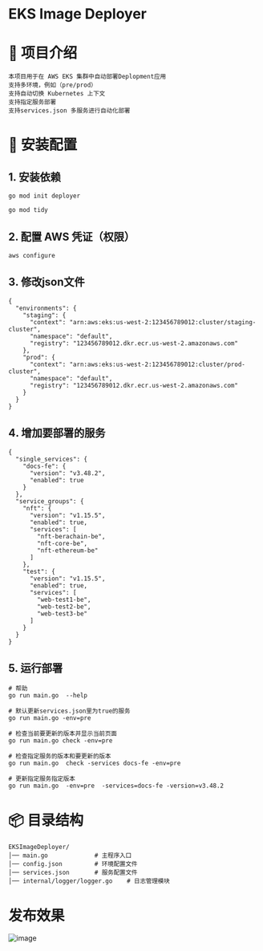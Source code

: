 # EKS Image Deployer
# 📌 项目介绍
```
本项目用于在 AWS EKS 集群中自动部署Deplopment应用
支持多环境，例如（pre/prod）
支持自动切换 Kubernetes 上下文
支持指定服务部署
支持services.json 多服务进行自动化部署
```


# 🔧 安装配置
## 1️. 安装依赖
```
go mod init deployer

go mod tidy
```

## 2️. 配置 AWS 凭证（权限）
```
aws configure
```

## 3️. 修改json文件
```
{
  "environments": {
    "staging": {
      "context": "arn:aws:eks:us-west-2:123456789012:cluster/staging-cluster",
      "namespace": "default",
      "registry": "123456789012.dkr.ecr.us-west-2.amazonaws.com"
    },
    "prod": {
      "context": "arn:aws:eks:us-west-2:123456789012:cluster/prod-cluster",
      "namespace": "default",
      "registry": "123456789012.dkr.ecr.us-west-2.amazonaws.com"
    }
  }
}
```
## 4️. 增加要部署的服务
```
{
  "single_services": {
    "docs-fe": {
      "version": "v3.48.2",
      "enabled": true
    }
  },
  "service_groups": {
    "nft": {
      "version": "v1.15.5",
      "enabled": true,
      "services": [
        "nft-berachain-be",
        "nft-core-be",
        "nft-ethereum-be"
      ]
    },
    "test": {
      "version": "v1.15.5",
      "enabled": true,
      "services": [
        "web-test1-be",
        "web-test2-be",
        "web-test3-be"
      ]
    }
  }
}
```
## 5. 运行部署
```
# 帮助
go run main.go  --help

# 默认更新services.json里为true的服务
go run main.go -env=pre

# 检查当前要更新的版本并显示当前页面
go run main.go check -env=pre

# 检查指定服务的版本和要更新的版本
go run main.go  check -services docs-fe -env=pre

# 更新指定服务指定版本
go run main.go  -env=pre  -services=docs-fe -version=v3.48.2
```


# 📦 目录结构
```
EKSImageDeployer/
│── main.go             # 主程序入口
│── config.json         # 环境配置文件
│── services.json       # 服务配置文件
│── internal/logger/logger.go    # 日志管理模块
```

# 发布效果
![image](https://github.com/user-attachments/assets/33e21ce2-5f20-4960-88b7-ff7763984445)





